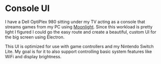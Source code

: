 # Console UI

I have a Dell OptiPlex 980 sitting under my TV acting as a console that streams games from my PC using [Moonlight](https://moonlight-stream.org). Since this workload is pretty light I figured I could go the easy route and create a beautiful, custom UI for the big screen using Electron.

This UI is optimized for use with game controllers and my Nintendo Switch Lite. My goal is for it to also support controlling basic system features like WiFi and display brightness.

